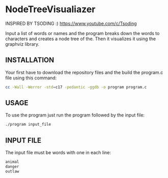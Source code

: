 # NodeTreeVisualiazer
INSPIRED BY TSODING :) https://www.youtube.com/c/Tsoding

Input a list of words or names and the program breaks down the words to characters and creates a node tree of the. Then it visualizes it using the graphviz library.

## INSTALLATION 
Your first have to download the repository files and the build the program.c file using this command:

```bash
cc -Wall -Werror -std=c17 -pedantic -ggdb -o program program.c
```

## USAGE
To use the program just run the program followed by the input file:

```bash
./program input_file
```

## INPUT FILE
The input file must be words with one in each line:

```bash
animal
danger
outlaw
```
